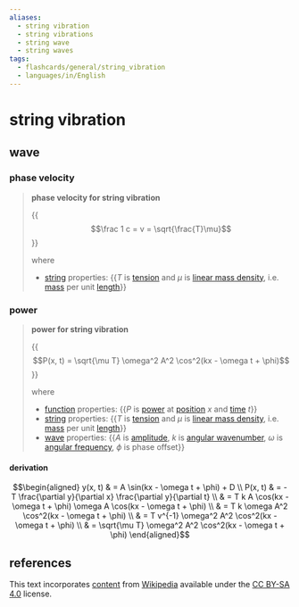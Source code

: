 ```yaml
---
aliases:
  - string vibration
  - string vibrations
  - string wave
  - string waves
tags:
  - flashcards/general/string_vibration
  - languages/in/English
---
```


# string vibration

## wave

### phase velocity

> __phase velocity for string vibration__
>
> {{$$\frac 1 c = v = \sqrt{\frac{T}\mu}$$}}
>
> where
>
> - [string](string%20(structure).md) properties: {{$T$ is [tension](tension%20(mechanics).md) and $\mu$ is [linear mass density](linear%20density.md), i.e. [mass](mass.md) per unit [length](length.md)}} <!--SR:!2024-04-02,64,270!2024-02-21,53,310-->

### power

> __power for string vibration__
>
> {{$$P(x, t) = \sqrt{\mu T} \omega^2 A^2 \cos^2(kx - \omega t + \phi)$$}}
>
> where
>
> - [function](function%20(mathematics).md) properties: {{$P$ is [power](power%20(physics).md) at [position](position%20(geometry).md) $x$ and [time](time.md) $t$}}
> - [string](string%20(structure).md) properties: {{$T$ is [tension](tension%20(mechanics).md) and $\mu$ is [linear mass density](linear%20density.md), i.e. [mass](mass.md) per unit [length](length.md)}}
> - [wave](wave.md) properties: {{$A$ is [amplitude](amplitude.md), $k$ is [angular wavenumber](wavenumber.md), $\omega$ is [angular frequency](angular%20frequency.md), $\phi$ is phase offset}} <!--SR:!2024-02-14,39,250!2024-02-29,58,310!2024-02-02,36,290!2024-02-09,43,290-->

#### derivation

$$\begin{aligned}
y(x, t) & = A \sin(kx - \omega t + \phi) + D \\
P(x, t) & = - T \frac{\partial y}{\partial x} \frac{\partial y}{\partial t} \\
& = T k A \cos(kx - \omega t + \phi) \omega A \cos(kx - \omega t + \phi) \\
& = T k \omega A^2 \cos^2(kx - \omega t + \phi) \\
& = T v^{-1} \omega^2 A^2 \cos^2(kx - \omega t + \phi) \\
& = \sqrt{\mu T} \omega^2 A^2 \cos^2(kx - \omega t + \phi)
\end{aligned}$$

## references

This text incorporates [content](https://en.wikipedia.org/wiki/string_vibration) from [Wikipedia](Wikipedia.md) available under the [CC BY-SA 4.0](https://creativecommons.org/licenses/by-sa/4.0/) license.

